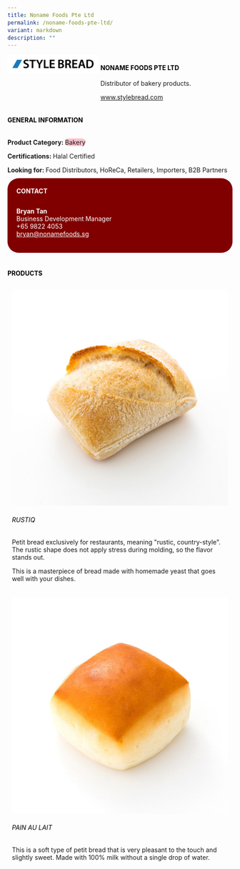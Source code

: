 ```yaml
---
title: Noname Foods Pte Ltd
permalink: /noname-foods-pte-ltd/
variant: markdown
description: ""
---
```

<div class="flex-paragraph">
	<div style="display: flex; flex-wrap: wrap;" class="flex-container">
		<div style="flex: 1 1 40%; display: block;" class="card sgds">
			<img src="/images/Noname%20Foods/noname_foods_logo.png">
		</div>
		<div style="flex: 1 1 58%; display: block; margin-left: 3px" class="card-sgds">
			<h4 style="text-transform: uppercase; color: black;"><b>Noname Foods Pte Ltd</b></h4>
			<p>Distributor of bakery products.</p>
			<p><a target="_blank" href="https://www.stylebread.com">www.stylebread.com</a></p>
		</div>
	</div>
</div>

<h4 style="text-transform: uppercase; color: black;">
	<b>General Information</b>
</h4>
<div style="display: flex; flex-wrap: wrap;" class="flex-container">
	<div style="flex: 1 1 65%; display: block; align-self: stretch" class="card sgds">
		<div class="flex-paragraph">
			<p>
				<b>Product Category: </b>
				<span style="background-color: pink; border-radius: 10px;">Bakery</span>
			</p>
			<p>
				<b>Certifications: </b>Halal Certified
			</p>
			<p style="margin-bottom: 10px;">
				<b>Looking for: </b>Food Distributors, HoReCa, Retailers, Importers, B2B Partners
			</p>
		</div>
	</div>
	<div style="flex: 1 1 35%; padding: 10px; display: block; background-color: maroon; border-radius: 25px; align-self: center;" class="card sgds">
		<h4 style="color: white; margin-top: 10px; margin-left: 10px;">CONTACT</h4>
		<div class="flex-paragraph">
			<p style="padding: 10px; color: white;">
				<b>Bryan Tan</b>
				<br>Business Development Manager<br>+65 9822 4053<br>
				<a style="color: white;" href="mailto:bryan@nonamefoods.sg">bryan@nonamefoods.sg</a>
			</p>
		</div>
	</div>
</div>
<br>
<h4 style="text-transform: uppercase; color: black;">
	<b>Products</b>
</h4>
<div style="display: flex; flex-wrap: wrap;">
	<div style="flex: 1 1 47%; margin: 10px; display: block;" class="card sgds">
		<div style="display: block;" class="flex-image">
			<img src="/images/Noname%20Foods/noname_foods_product_01.jpg">
		</div>
		<div class="flex-paragraph">
			<h6 style="text-transform: uppercase; color: black;">Rustiq</h6>
			<p>Petit bread exclusively for restaurants, meaning "rustic, country-style". The rustic shape does not apply stress during molding, so the flavor stands out.</p>
			<p>This is a masterpiece of bread made with homemade yeast that goes well with your dishes.</p>
		</div>
	</div>
	<div style="flex: 1 1 47%; margin: 10px; display: block;" class="card sgds">
		<div style="display: block;" class="flex-image">
			<img src="/images/Noname%20Foods/noname_foods_product_02.jpg">
		</div>
		<div class="flex-paragraph">
			<h6 style="text-transform: uppercase; color: black;">Pain Au Lait</h6>
			<p>This is a soft type of petit bread that is very pleasant to the touch and slightly sweet. Made with 100% milk without a single drop of water.</p>
		</div>
	</div>
</div>